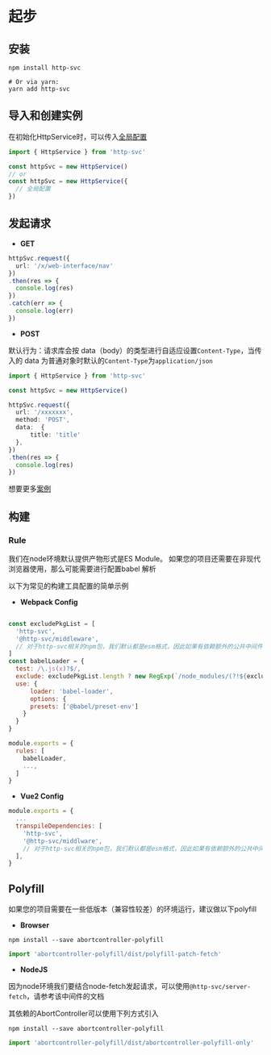 # 起步 <Badge type="warning" text="操作指南" />

## 安装

```shell
npm install http-svc

# Or via yarn:
yarn add http-svc
```

## 导入和创建实例

<!-- 具体区别请前往👉🏻[导入](../reference/interface-service.html#导入) -->

在初始化HttpService时，可以传入[全局配置](../reference/interface-service.md#初始化)

```ts
import { HttpService } from 'http-svc'

const httpSvc = new HttpService()
// or
const httpSvc = new HttpService({
  // 全局配置
})
```

## 发起请求

- **GET**

```ts
httpSvc.request({
  url: '/x/web-interface/nav'
})
.then(res => {
  console.log(res)
})
.catch(err => {
  console.log(err)
})
```

- **POST**

默认行为：请求库会按 data（body）的类型进行自适应设置`Content-Type`，当传入的 data 为普通对象时默认的`Content-Type`为`application/json`

```ts
import { HttpService } from 'http-svc'

const httpSvc = new HttpService()

httpSvc.request({
  url: '/xxxxxxx',
  method: 'POST',
  data:  {
      title: 'title'
  },
})
.then(res => {
  console.log(res)
})
```

想要更多[案例](./examples.md)

## 构建

### Rule

我们在node环境默认提供产物形式是ES Module。
如果您的项目还需要在非现代浏览器使用，那么可能需要进行配置babel 解析

以下为常见的构建工具配置的简单示例

- **Webpack Config**

```js

const excludePkgList = [
  'http-svc',
  '@http-svc/middleware',
  // 对于http-svc相关的npm包，我们默认都是esm格式，因此如果有依赖额外的公共中间件npm包，理论上都需要在这儿增加
]
const babelLoader = {
  test: /\.js(x)?$/,
  exclude: excludePkgList.length ? new RegExp(`/node_modules/(?!${excludePkgList.join('|')})/`) : /node_modules/,
  use: {
      loader: 'babel-loader',
      options: {
      presets: ['@babel/preset-env']
    }
  }
}

module.exports = {
  rules: [
    babelLoader,
    ...,
  ]
}
```

- **Vue2 Config**

```js
module.exports = {
  ...
  transpileDependencies: [
    'http-svc',
    '@http-svc/middlware',
    // 对于http-svc相关的npm包，我们默认都是esm格式，因此如果有依赖额外的公共中间件npm包，理论上都需要在这儿增加
  ],
}
```

## Polyfill

如果您的项目需要在一些低版本（兼容性较差）的环境运行，建议做以下polyfill

- **Browser**

```shell
npm install --save abortcontroller-polyfill
```

```js
import 'abortcontroller-polyfill/dist/polyfill-patch-fetch'
```

- **NodeJS**

因为node环境我们要结合node-fetch发起请求，可以使用`@http-svc/server-fetch`，请参考该中间件的文档

其依赖的AbortController可以使用下列方式引入

```shell
npm install --save abortcontroller-polyfill
```

```js
import 'abortcontroller-polyfill/dist/abortcontroller-polyfill-only'
```
